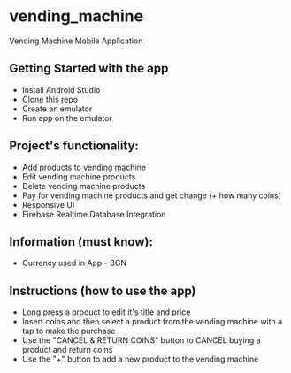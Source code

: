 # vending_machine

Vending Machine Mobile Application

## Getting Started with the app

- Install Android Studio
- Clone this repo
- Create an emulator
- Run app on the emulator

## Project's functionality:

- Add products to vending machine
- Edit vending machine products
- Delete vending machine products
- Pay for vending machine products and get change (+ how many coins)
- Responsive UI
- Firebase Realtime Database Integration

## Information (must know):

- Currency used in App - BGN

## Instructions (how to use the app)
- Long press a product to edit it's title and price
- Insert coins and then select a product from the vending machine with a tap to make the purchase
- Use the "CANCEL & RETURN COINS" button to CANCEL buying a product and return coins
- Use the "+" button to add a new product to the vending machine